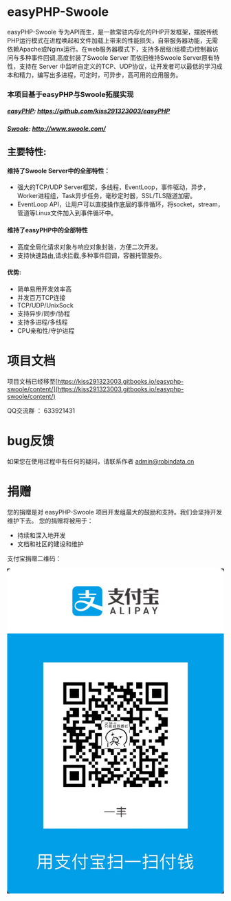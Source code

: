 # easyPHP-Swoole
easyPHP-Swoole 专为API而生，是一款常驻内存化的PHP开发框架，摆脱传统PHP运行模式在进程唤起和文件加载上带来的性能损失，自带服务器功能，无需依赖Apache或Nginx运行。在web服务器模式下，支持多层级(组模式)控制器访问与多种事件回调,高度封装了Swoole Server 而依旧维持Swoole Server原有特性，支持在 Server 中监听自定义的TCP、UDP协议，让开发者可以最低的学习成本和精力，编写出多进程，可定时，可异步，高可用的应用服务。

### 本项目基于easyPHP与Swoole拓展实现

##### [easyPHP](https://github.com/kiss291323003/easyPHP): https://github.com/kiss291323003/easyPHP
##### [Swoole](http://www.swoole.com/): http://www.swoole.com/


## 主要特性:

#### 维持了Swoole Server中的全部特性：

 - 强大的TCP/UDP Server框架，多线程，EventLoop，事件驱动，异步，Worker进程组，Task异步任务，毫秒定时器，SSL/TLS隧道加密。
 - EventLoop API，让用户可以直接操作底层的事件循环，将socket，stream，管道等Linux文件加入到事件循环中。
#### 维持了easyPHP中的全部特性
 - 高度全局化请求对象与响应对象封装，方便二次开发。
 - 支持快速路由,请求拦截,多种事件回调，容器托管服务。   
 
#### 优势:

   - 简单易用开发效率高
   - 并发百万TCP连接
   - TCP/UDP/UnixSock
   - 支持异步/同步/协程
   - 支持多进程/多线程
   - CPU亲和性/守护进程

# 项目文档

项目文档已经移至[https://kiss291323003.gitbooks.io/easyphp-swoole/content/](https://kiss291323003.gitbooks.io/easyphp-swoole/content/)

QQ交流群 ： 633921431
 
# bug反馈

 如果您在使用过程中有任何的疑问，请联系作者 admin@robindata.cn
# 捐赠
  您的捐赠是对 easyPHP-Swoole 项目开发组最大的鼓励和支持。我们会坚持开发维护下去。 您的捐赠将被用于：
  
   - 持续和深入地开发
   - 文档和社区的建设和维护
   
   支付宝捐赠二维码：
   
   ![image](donate.png)

